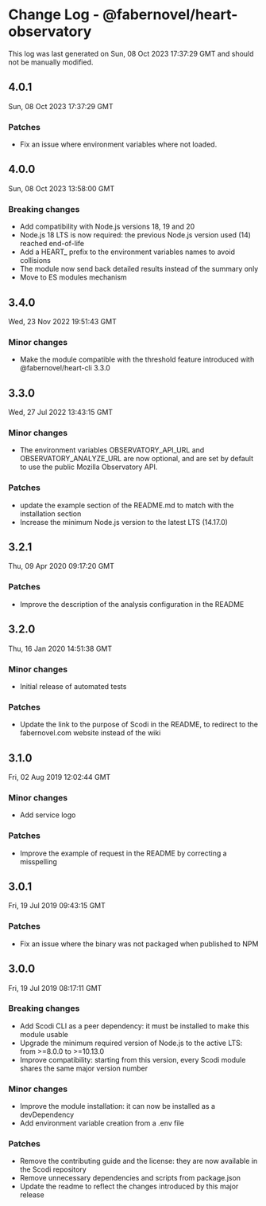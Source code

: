 # Change Log - @fabernovel/heart-observatory

This log was last generated on Sun, 08 Oct 2023 17:37:29 GMT and should not be manually modified.

## 4.0.1
Sun, 08 Oct 2023 17:37:29 GMT

### Patches

- Fix an issue where environment variables where not loaded.

## 4.0.0
Sun, 08 Oct 2023 13:58:00 GMT

### Breaking changes

- Add compatibility with Node.js versions 18, 19 and 20
- Node.js 18 LTS is now required: the previous Node.js version used (14) reached end-of-life
- Add a HEART_ prefix to the environment variables names to avoid collisions
- The module now send back detailed results instead of the summary only
- Move to ES modules mechanism

## 3.4.0
Wed, 23 Nov 2022 19:51:43 GMT

### Minor changes

- Make the module compatible with the threshold feature introduced with @fabernovel/heart-cli 3.3.0

## 3.3.0
Wed, 27 Jul 2022 13:43:15 GMT

### Minor changes

- The environment variables OBSERVATORY_API_URL and OBSERVATORY_ANALYZE_URL are now optional, and are set by default to use the public Mozilla Observatory API.

### Patches

- update the example section of the README.md to match with the installation section
- Increase the minimum Node.js version to the latest LTS (14.17.0)

## 3.2.1
Thu, 09 Apr 2020 09:17:20 GMT

### Patches

- Improve the description of the analysis configuration in the README

## 3.2.0
Thu, 16 Jan 2020 14:51:38 GMT

### Minor changes

- Initial release of automated tests

### Patches

- Update the link to the purpose of Scodi in the README, to redirect to the fabernovel.com website instead of the wiki

## 3.1.0
Fri, 02 Aug 2019 12:02:44 GMT

### Minor changes

- Add service logo

### Patches

- Improve the example of request in the README by correcting a misspelling

## 3.0.1
Fri, 19 Jul 2019 09:43:15 GMT

### Patches

- Fix an issue where the binary was not packaged when published to NPM

## 3.0.0
Fri, 19 Jul 2019 08:17:11 GMT

### Breaking changes

- Add Scodi CLI as a peer dependency: it must be installed to make this module usable
- Upgrade the minimum required version of Node.js to the active LTS: from >=8.0.0 to >=10.13.0
- Improve compatibility: starting from this version, every Scodi module shares the same major version number

### Minor changes

- Improve the module installation: it can now be installed as a devDependency
- Add environment variable creation from a .env file

### Patches

- Remove the contributing guide and the license: they are now available in the Scodi repository
- Remove unnecessary dependencies and scripts from package.json
- Update the readme to reflect the changes introduced by this major release

